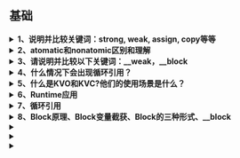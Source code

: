 
## 基础

<details>
<summary>
    <b>1、说明并比较关键词：strong, weak, assign, copy等等</b>
</summary>

</br>
`strong`表示指向并拥有该对象。其修饰的对象引用计数会增加1。该对象只要引用计数不为0则不会被销毁。当然强行将其设为nil可以销毁它。

`weak`表示指向但不拥有该对象。其修饰的对象引用计数不会增加。无需手动设置，该对象会自行在内存中销毁。

`assign`主要用于修饰基本数据类型，如`NSInteger`和`CGFloat`，这些数值主要存在于栈上。

`weak` 一般用来修饰对象，`assign`一般用来修饰基本数据类型。原因是`assign`修饰的对象被释放后，指针的地址依然存在，造成野指针，在堆上容易造成崩溃。而栈上的内存系统会自动处理，不会造成野指针。

`copy`与`strong`类似。不同之处是`strong`的复制是多个指针指向同一个地址，而`copy`的复制每次会在内存中拷贝一份对象，指针指向不同地址。`copy`一般用在修饰有可变对应类型的不可变对象上，如`NSString`, `NSArray`, `NSDictionary`。

`Objective-C` 中，基本数据类型的默认关键字是`atomic`, `readwrite`, `assign`；普通属性的默认关键字是`atomic`, `readwrite`, `strong`。

1、属性`readwrite`，`readonly`，`assign`，`retain`，`copy`，`nonatomic` 各自什么作用，他们在那种情况下用?

```
    readwrite：默认的属性，可读可写，生成setter和getter方法。

    readonly：只读，只生成getter方法，也就是说不能修改变量。

    assign：用于声明基本数据类型（int、float）仅设置变量，是赋值属性。

    retain：持有属性，setter方法将传入的参数先保留,再赋值,传入的参数 引用计数retaincount 会加1
```

在堆上开辟一块空间，用指针a指向，然后将指针a赋值(`assign`)给指针b，等于是a和b同时指向这块堆空间，当a不使用这块堆空间的时候，是否要释放这块堆空间？答案是肯定要的，但是这件堆空间被释放后，b就成了野指针。

如何避免这样的问题？ 这就引出了引用计数器，当a指针这块堆空间的时候，引用计数器+1，当b也指向的时候，引用计数器变成了2，当a不再指向这块堆空间时，release-1，引用计数器为1，当b也不指向这块堆空间时，release-1，引用计数器为0，调用`dealloc`函数，空间被释放

总结：当数据类型为`int`，`float`原生类型时，可以使用`assign`。如果是上面那种情况（对象）就是用retain。

`copy`：是赋值特性,`setter`方法将传入对象赋值一份;需要完全一份新的变量时,直接从堆区拿。

当属性是` NSString`、`NSArray`、`NSDictionary`时，既可以用`strong` 修饰，也可以用`copy`修饰。当用`strong`修饰的`NSString` 指向一个`NSMutableString`时，如果在不知情的情况下这个`NSMutableString`的别的引用修改了值，就会出现：一个不可变的字符串却被改变了的情况， 使用`copy`就不会出现这种情况。

 `nonatomic`：非原子性，可以多线程访问，效率高。

`atomic`：原子性，属性安全级别的表示，同一时刻只有一个线程访问，具有资源的独占性，但是效率很低。

`strong`：强引用，引用计数+ 1，ARC下，一个对象如果没有强引用，系统就会释放这个对象。

`weak`：弱引用，不会使引用计数+1.当一个指向对象的强引用都被释放时，这块空间依旧会被释放掉。

使用场景：在ARC下，如果使用`XIB` 或者`SB` 来创建控件，就使用 `weak`。纯代码创建控件时，用`strong`修饰，如果想用`weak` 修饰，就需要先创建控件，然后赋值给用`weak`修饰的对象。

查找了一些资料，发现主要原因是，`controller`需要拥有它自己的`view`（这个`view`是所以子控件的父`view`），因此`viewcontroller`对`view`就必须是强引用（strong reference）,得用`strong`修饰`view`。对于`lable`，它的父`view`是`view`，`view`需要拥有`label`，但是`controller`是不需要拥有`label`的。如果用`strong`修饰，在`view`销毁的情况下，`label`还仍然占有内存，因为`controller`还对它强引用；如果用`weak`修饰，在`view`销毁的时侯`label`的内存也同时被销毁，避免了僵尸指针出现。

用引用计数回答就是：因为`Controller`并不直接“拥有”控件，控件由它的父`view`“拥有”。使用`weak`关键字可以不增加控件引用计数，确保控件与父`view`有相同的生命周期。控件在被`addSubview`后，相当于控件引用计数+1；父`view`销毁后，所有的子`view`引用计数-1，则可以确保父`view`销毁时子`view`立即销毁。`weak`的控件在`removeFromSuperview`后也会立即销毁，而`stron`g的控件不会，因为`Controller`还保有控件强引用。

总结归纳为：当控件的父`view`销毁时，如果你还想继续拥有这个控件，就用`srtong`；如果想保证控件和父`view`拥有相同的生命周期，就用`weak`。当然在大多数情况下用两个都是可以的。

使用`weak`的时候需要特别注意的是：先将控件添加到`superview`上之后再赋值给`self`，避免控件被过早释放。
</details>

<details>
<summary>
<b>2、atomatic和nonatomic区别和理解</b>
</summary>

<br/><b>第一种</b><br/>

`atomic`和`nonatomic`区别用来决定编译器生成的`getter`和`setter`是否为原子操作。`atomic`提供多线程安全,是描述该变量是否支持多线程的同步访问，如果选择了`atomic` 那么就是说，系统会自动的创建`lock`锁，锁定变量。`nonatomic`禁止多线程，变量保护，提高性能。

> `atomic`：默认是有该属性的，这个属性是为了保证程序在多线程情况下，编译器会自动生成一些互斥加锁代码，避免该变量的读写不同步问题。

> `nonatomic`：如果该对象无需考虑多线程的情况，请加入这个属性，这样会让编译器少生成一些互斥加锁代码，可以提高效率。

> `atomic`的意思就是`setter/getter`这个函数，是一个原语操作。如果有多个线程同时调用`setter`的话，不会出现某一个线程执行完`setter`全部语句之前，另一个线程开始执行`setter`情况，相当于函数头尾加了锁一样，可以保证数据的完整性。`nonatomic`不保证`setter/getter`的原语行，所以你可能会取到不完整的东西。因此，在多线程的环境下原子操作是非常必要的，否则有可能会引起错误的结果。

比如`setter`函数里面改变两个成员变量，如果你用`nonatomic`的话，`getter`可能会取到只更改了其中一个变量时候的状态，这样取到的东西会有问题，就是不完整的。当然如果不需要多线程支持的话，用`nonatomic`就够了，因为不涉及到线程锁的操作，所以它执行率相对快些。

下面是载录的网上一段加了`atomic`的例子：
```
{lock}
    if (property != newValue) { 
        [property release]; 
        property = [newValue retain]; 
    }                   
{unlock}
```
可以看出来，用`atomic`会在多线程的设值取值时加锁，中间的执行层是处于被保护的一种状态，`atomic`是oc使用的一种线程保护技术，基本上来讲，就是防止在写入未完成的时候被另外一个线程读取，造成数据错误。而这种机制是耗费系统资源的，所以在iPhone这种小型设备上，如果没有使用多线程间的通讯编程，那么`nonatomic`是一个非常好的选择。

<br/><b>第二种</b><br/>

`atomic`和`nonatomic`用来决定编译器生成的`getter`和`setter`是否为原子操作。

<b>atomic</b>

设置成员变量的`@property`属性时，默认为`atomic`，提供多线程安全。

在多线程环境下，原子操作是必要的，否则有可能引起错误的结果。加了`atomic`，`setter`函数会变成下面这样：
```
{lock}
    if (property != newValue) { 
        [property release]; 
        property = [newValue retain]; 
    }                   
{unlock}
```
<b>nonatomic</b>

禁止多线程，变量保护，提高性能。

`atomic`是`Objc`使用的一种线程保护技术，基本上来讲，是防止在写未完成的时候被另外一个线程读取，造成数据错误。而这种机制是耗费系统资源的，所以在iPhone这种小型设备上，如果没有使用多线程间的通讯编程，那么`nonatomic`是一个非常好的选择。

指出访问器不是原子操作，而默认地，访问器是原子操作。这也就是说，在多线程环境下，解析的访问器提供一个对属性的安全访问，从获取器得到的返回值或者通过设置器设置的值可以一次完成，即便是别的线程也正在对其进行访问。如果你不指定 `nonatomic` ，在自己管理内存的环境中，解析的访问器保留并自动释放返回的值，如果指定了 `nonatomic` ，那么访问器只是简单地返回这个值。

</details>

<details>
<summary>
<b>3、请说明并比较以下关键词：__weak，__block</b>
</summary>

</br>
`__weak`与`weak`基本相同。前者用于修饰变量（variable），后者用于修饰属性（property）。`__weak` 主要用于防止`block`中的循环引用。
`__block`也用于修饰变量。它是引用修饰，所以其修饰的值是动态变化的，即可以被重新赋值的。`__block`用于修饰某些`block`内部将要修改的外部变量。
_`_weak`和`__block`的使用场景几乎与`block`息息相关。而所谓`block`，就是`Objective-C`对于闭包的实现。闭包就是没有名字的函数，或者理解为指向函数的指针。
</details>

<details>
<summary>
    <b>4、什么情况下会出现循环引用？</b>
</summary>
</details>

<details>
<summary>
    <b>5、什么是KVO和KVC?他们的使用场景是什么？</b>
</summary>
</details>

<details>
<summary>
    <b>6、Runtime应用</b>
</summary>

</br>
`Runtim`简直就是做大型框架的利器。它的应用场景非常多，下面就介绍一些常见的应用场景。

>* 关联对象`(Objective-C Associated Objects)`给分类增加属性
>* 方法魔法`(Method Swizzling)`方法添加和替换和`KVO`
>* 实现消息转发(热更新)解决Bug(JSPatch)
>* 实现`NSCoding`的自动归档和自动解档
>* 实现字典和模型的自动转换`(MJExtension)`

<b>关联对象(Objective-C Associated Objects)给分类增加属性</b>

关联对象`Runtime`提供了下面几个接口：

```
// 关联对象
void objc_setAssociatedObject(id object, const void *key, id value, objc_AssociationPolicy policy)
// 获取关联的对象
id objc_getAssociatedObject(id object, const void *key)
// 移除关联的对象
void objc_removeAssociatedObjects(id object)
```

参数解释:

`id object`：被关联的对象</br>
`const void *key`：关联的key，要求唯一</br>
`id value`：关联的对象</br>
`objc_AssociationPolicy policy`：内存管理的策略内存管理的策略</br>

```
typedef OBJC_ENUM(uintptr_t, objc_AssociationPolicy) {
    OBJC_ASSOCIATION_ASSIGN = 0,
    OBJC_ASSOCIATION_RETAIN_NONATOMIC = 1,
    OBJC_ASSOCIATION_COPY_NONATOMIC = 3, 
    OBJC_ASSOCIATION_RETAIN = 01401,
    OBJC_ASSOCIATION_COPY = 01403
};
```

`OBJC_ASSOCIATION_ASSIGN`: 指定一个关联对象的弱引用。属性修饰`@property (assign)` 或 `@property (unsafe_unretained)`</br>
`OBJC_ASSOCIATION_RETAIN_NONATOMIC`: 指定一个关联对象的强引用，不能被原子化使用。属性修饰`@property (nonatomic, strong)`</br>
`OBJC_ASSOCIATION_COPY_NONATOMIC`: 指定一个关联对象的`copy`引用，不能被原子化使用。属性修饰`@property (nonatomic, copy)`</br>
`OBJC_ASSOCIATION_RETAIN`:  指定一个关联对象的强引用，能被原子化使用。属性修饰 `@property (atomic, strong)`</br>
`OBJC_ASSOCIATION_COPY`:  指定一个关联对象的`copy`引用，能被原子化使用。属性修饰`@property (atomic, copy)`</br>

下面实现一个`UIView`的`Category`添加自定义属性`defaultColor`

```
#import "ViewController.h"
#import "objc/runtime.h"

@interface UIView (DefaultColor)

@property (nonatomic, strong) UIColor *defaultColor;

@end

@implementation UIView (DefaultColor)

@dynamic defaultColor;

static char kDefaultColorKey;

- (void)setDefaultColor:(UIColor *)defaultColor {
    objc_setAssociatedObject(self, &kDefaultColorKey, defaultColor, OBJC_ASSOCIATION_RETAIN_NONATOMIC);
}

- (id)defaultColor {
    return objc_getAssociatedObject(self, &kDefaultColorKey);
}

@end

@interface ViewController ()

@end

@implementation ViewController

- (void)viewDidLoad {
    [super viewDidLoad];
    
    UIView *test = [UIView new];
    test.defaultColor = [UIColor blackColor];
    NSLog(@"%@", test.defaultColor);
}

@end
```

<b> 方法魔法(Method Swizzling)方法添加和替换和KVO实现</b>
<b>方法添加</b>
```
//class_addMethod(Class  _Nullable __unsafe_unretained cls, SEL  _Nonnull name, IMP  _Nonnull imp, const char * _Nullable types)
class_addMethod([self class], sel, (IMP)fooMethod, "v@:");
```
>1、cls 被添加方法的类</br>
2、name 添加的方法的名称的SEL</br>
3、imp 方法的实现。该函数必须至少要有两个参数，self,_cmd</br>
4、types 类型编码

<b>方法替换</b>
```
@implementation ViewController

+ (void)load {
    static dispatch_once_t onceToken;
    dispatch_once(&onceToken, ^{
        Class class = [self class];
        SEL originalSelector = @selector(test1);
        SEL swizzledSelector = @selector(test2);
        
        Method originalMethod = class_getInstanceMethod(class, originalSelector);
        Method swizzledMethod = class_getInstanceMethod(class, swizzledSelector);
        
        BOOL didAddMethod = class_addMethod(class, originalSelector, method_getImplementation(swizzledMethod), method_getTypeEncoding(swizzledMethod));
        if (didAddMethod) {
            class_replaceMethod(class, swizzledSelector, method_getImplementation(originalMethod), method_getTypeEncoding(originalMethod));
        } else {
            method_exchangeImplementations(originalMethod, swizzledMethod);
        }
    });
}

- (void)test1 {
    NSLog(@"1");
}

- (void)test2 {
    NSLog(@"2");
}

- (void)viewDidLoad {
    [super viewDidLoad];
    
    [self test1];
}
```
>在`viewDidLoad`中调用`test1`方法，查找到的对应的方法实现就是`test2`,而不是`test1`

`swizzling`应该只在`+load`中完成。 在 `Objective-C `的运行时中，每个类有两个方法都会自动调用。`+load `是在一个类被初始装载时调用，`+initialize` 是在应用第一次调用该类的类方法或实例方法前调用的。两个方法都是可选的，并且只有在方法被实现的情况下才会被调用。

`swizzlin`g应该只在`dispatch_once `中完成,由于`swizzling `改变了全局的状态，所以我们需要确保每个预防措施在运行时都是可用的。原子操作就是这样一个用于确保代码只会被执行一次的预防措施，就算是在不同的线程中也能确保代码只执行一次。Grand Central Dispatch 的 `dispatch_once`满足了所需要的需求，并且应该被当做使用`swizzling `的初始化单例方法的标准。
</details>

<details>
<summary>
    <b>7、循环引用</b>
</summary>

</br><b>循环引用的实质：多个对象相互之间有强引用，不能释放让系统回收。</b></br>
<b>如何解决循环引用？</b></br>
>1、避免产生循环引用，通常是将 `strong` 引用改为 `weak` 引用。
比如在修饰属性时用`weak`
在`block`内调用对象方法时，使用其弱引用，这里可以使用两个宏
```
#define WS(weakSelf)            __weak __typeof(&*self)weakSelf = self; // 弱引用
#define ST(strongSelf)          __strong __typeof(&*self)strongSelf = weakSelf; //使用这个要先声明weakSelf
```
还可以使用__block来修饰变量</br>
在MRC下，__block不会增加其引用计数，避免了循环引用</br>
在ARC下，__block修饰对象会被强引用，无法避免循环引用，需要手动解除。</br>

<b>循环引用场景：</b>
* 自循环引用
    - 强持有的属性同时持有该对象
* 相互循环引用
    ![Demo](images/相互引用.webp)
* 多循环引用
    ![Demo](images/循环引用.webp)

<b>1、代理(delegate)循环引用属于相互循环引用</b></br>
delegate 是iOS中开发中比较常遇到的循环引用，一般在声明delegate的时候都要使用弱引用 weak,或者assign,当然怎么选择使用assign还是weak，MRC的话只能用assign，在ARC的情况下最好使用weak，因为weak修饰的变量在释放后自动指向nil，防止野指针存在</br>

<b>2、NSTimer循环引用属于相互循环使用</b></br>
在控制器内，创建NSTimer作为其属性，由于定时器创建后也会强引用该控制器对象，那么该对象和定时器就相互循环引用了。</br>
如何解决呢？</br>
这里我们可以使用手动断开循环引用：</br>
如果是不重复定时器，在回调方法里将定时器invalidate并置为nil即可。</br>
如果是重复定时器，在合适的位置将其invalidate并置为nil即可</br>

<b>3、block循环引用</b></br>
一个简单的例子：</br>
```
@property (copy, nonatomic) dispatch_block_t myBlock;
@property (copy, nonatomic) NSString *blockString;

- (void)testBlock {
    self.myBlock = ^() {
        NSLog(@"%@",self.blockString);
    };
}
```
由于block会对block中的对象进行持有操作,就相当于持有了其中的对象，而如果此时block中的对象又持有了该block，则会造成循环引用。
解决方案就是使用__weak修饰self即可
```
__weak typeof(self) weakSelf = self;

self.myBlock = ^() {
    NSLog(@"%@",weakSelf.blockString);
};
```
并不是所有block都会造成循环引用。</br>
只有被强引用了的block才会产生循环引用</br>
而比如`dispatch_async(dispatch_get_main_queue(), ^{})`,`[UIView animateWithDuration:1 animations:^{}]`这些系统方法等
或者block并不是其属性而是临时变量,即栈block
```
[self testWithBlock:^{
    NSLog(@"%@",self);
}];

- (void)testWithBlock:(dispatch_block_t)block {
    block();
}
```
还有一种场景，在block执行开始时self对象还未被释放，而执行过程中，self被释放了，由于是用weak修饰的，那么weakSelf也被释放了，此时在block里访问weakSelf时，就可能会发生错误(向nil对象发消息并不会崩溃，但也没任何效果)。</br>
对于这种场景，应该在block中对 对象使用__strong修饰，使得在block期间对 对象持有，block执行结束后，解除其持有。
```
__weak typeof(self) weakSelf = self;

self.myBlock = ^() {
    __strong __typeof(self) strongSelf = weakSelf;
    [strongSelf test];
};
```
</details>

<details>
<summary>
    <b>8、Block原理、Block变量截获、Block的三种形式、__block</b>
</summary>

</br><b>一、什么是Block？</b></br>
* Block是将函数及其执行上下文封装起来的对象。
```
NSInteger num = 3;
NSInteger(^block)(NSInteger) = ^NSInteger(NSInteger n){
    return n * num;
};
block(2);
```
通过clang -rewrite-objc WYTest.m命令编译该.m文件，发现该block被编译成这个形式:
```
NSInteger num = 3;

NSInteger(*block)(NSInteger) = ((NSInteger (*)(NSInteger))&__WYTest__blockTest_block_impl_0((void *)__WYTest__blockTest_block_func_0, &__WYTest__blockTest_block_desc_0_DATA, num));

((NSInteger (*)(__block_impl *, NSInteger))((__block_impl *)block)->FuncPtr)((__block_impl *)block, 2);
```
其中WYTest是文件名，blockTest是方法名，这些可以忽略。</br>
其中__WYTest__blockTest_block_impl_0结构体为
```
struct __WYTest__blockTest_block_impl_0 {
  struct __block_impl impl;
  struct __WYTest__blockTest_block_desc_0* Desc;
  NSInteger num;
  __WYTest__blockTest_block_impl_0(void *fp, struct __WYTest__blockTest_block_desc_0 *desc, NSInteger _num, int flags=0) : num(_num) {
    impl.isa = &_NSConcreteStackBlock;
    impl.Flags = flags;
    impl.FuncPtr = fp;
    Desc = desc;
  }
};
```
_block_impl结构体为
```
struct __block_impl {
  void *isa;//isa指针，所以说Block是对象
  int Flags;
  int Reserved;
  void *FuncPtr;//函数指针
};
```
block内部有isa指针，所以说其本质也是OC对象</br>
block内部则为:
```
static NSInteger __WYTest__blockTest_block_func_0(struct __WYTest__blockTest_block_impl_0 *__cself, NSInteger n) {
    NSInteger num = __cself->num; // bound by copy
    return n * num;
}
```
所以说 Block是将函数及其执行上下文封装起来的对象</br>
既然block内部封装了函数，那么它同样也有参数和返回值。</br></br>

<b>二、Block变量截获</b></br></br>
<b>1、局部变量截获 是值截获。 比如:</b>
```
NSInteger num = 3;
    
NSInteger(^block)(NSInteger) = ^NSInteger(NSInteger n){
    return n*num;
};

num = 1;

NSLog(@"%zd",block(2));
```
这里的输出是6而不是2，原因就是对局部变量num的截获是值截获。</br>
同样，在block里如果修改变量num，也是无效的，甚至编译器会报错。</br>
```
NSMutableArray * arr = [NSMutableArray arrayWithObjects:@"1",@"2", nil];
void(^block)(void) = ^{
    NSLog(@"%@",arr);//局部变量
    [arr addObject:@"4"];
};
[arr addObject:@"3"];
arr = nil;
block();
```
打印为1，2，3</br>
局部对象变量也是一样，截获的是值，而不是指针，在外部将其置为nil，对block没有影响，而该对象调用方法会影响</br>

<b>2、局部静态变量截获 是指针截获。</b>
```
tatic  NSInteger num = 3;
NSInteger(^block)(NSInteger) = ^NSInteger(NSInteger n){
    return n*num;
};
num = 1;
NSLog(@"%zd",block(2));
```
输出为2，意味着num = 1这里的修改num值是有效的，即是指针截获。</br>
同样，在block里去修改变量m，也是有效的。</br>

<b>3、全局变量，静态全局变量截获：不截获,直接取值。</b></br></br>
我们同样用clang编译看下结果。</br>
```
static NSInteger num3 = 300;
NSInteger num4 = 3000;

- (void)blockTest {
    NSInteger num = 30;
    static NSInteger num2 = 3;
    __block NSInteger num5 = 30000;
    void(^block)(void) = ^{
        NSLog(@"%zd",num);//局部变量
        NSLog(@"%zd",num2);//静态变量
        NSLog(@"%zd",num3);//全局变量
        NSLog(@"%zd",num4);//全局静态变量
        NSLog(@"%zd",num5);//__block修饰变量
    };
    block();
}
```
编译后
```
struct __WYTest__blockTest_block_impl_0 {
  struct __block_impl impl;
  struct __WYTest__blockTest_block_desc_0* Desc;
  NSInteger num;//局部变量
  NSInteger *num2;//静态变量
  __Block_byref_num5_0 *num5; // by ref//__block修饰变量
  __WYTest__blockTest_block_impl_0(void *fp, struct __WYTest__blockTest_block_desc_0 *desc, NSInteger _num, NSInteger *_num2, __Block_byref_num5_0 *_num5, int flags=0) : num(_num), num2(_num2), num5(_num5->__forwarding) {
    impl.isa = &_NSConcreteStackBlock;
    impl.Flags = flags;
    impl.FuncPtr = fp;
    Desc = desc;
  }
};
```
 impl.isa = &_NSConcreteStackBlock;这里注意到这一句，即说明该block是栈block）
可以看到局部变量被编译成值形式，而静态变量被编成指针形式，全局变量并未截获。而__block修饰的变量也是以指针形式截获的，并且生成了一个新的结构体对象：
```
struct __Block_byref_num5_0 {
  void *__isa;
  __Block_byref_num5_0 *__forwarding;
 int __flags;
 int __size;
 NSInteger num5;
};
```
该对象有个属性：num5，即我们用__block修饰的变量。</br>
这里__forwarding是指向自身的(栈block)。</br>
一般情况下，如果我们要对block截获的局部变量进行赋值操作需添加__block</br>
修饰符，而对全局变量，静态变量是不需要添加__block修饰符的。</br>
另外，block里访问self或成员变量都会去截获self。</br>

<b>三、Block的几种形式</b></br>
分为全局Block(_NSConcreteGlobalBlock)、栈Block(_NSConcreteStackBlock)、堆Block(_NSConcreteMallocBlock)三种形式</br>
其中栈Block存储在栈(stack)区，堆Block存储在堆(heap)区，全局Block存储在已初始化数据(.data)区</br>

<b>1、不使用外部变量的block是全局block</b></br></br>
比如：
```
NSLog(@"%@",[^{
    NSLog(@"globalBlock");
} class]);
```
输出：
```
_NSGlobalBlock__
```
<b>2、使用外部变量并且未进行copy操作的block是栈block</b></br></br>
比如:
```
NSInteger num = 10;
NSLog(@"%@",[^{
    NSLog(@"stackBlock:%zd",num);
} class]);
```
输出：
```
__NSStackBlock__
```
日常开发常用于这种情况:
```
[self testWithBlock:^{
    NSLog(@"%@",self);
}];

- (void)testWithBlock:(dispatch_block_t)block {
    block();
    NSLog(@"%@",[block class]);
}
```
<b>3、对栈block进行copy操作，就是堆block，而对全局block进行copy，仍是全局block</b></br>
* 比如堆1中的全局进行copy操作，即赋值：
```
void (^globalBlock)(void) = ^{
    NSLog(@"globalBlock");
};

NSLog(@"%@",[globalBlock class]);
```
输出：
```
_NSGlobalBlock__
```
仍是全局block

* 而对2中的栈block进行赋值操作：
```
NSInteger num = 10;

void (^mallocBlock)(void) = ^{
    NSLog(@"stackBlock:%zd",num);
};

NSLog(@"%@",[mallocBlock class]);
```
输出：
```
__NSMallocBlock__
```
对栈block copy之后，并不代表着栈block就消失了，左边的mallock是堆block，右边被copy的仍是栈block</br></br>
比如:
```
[self testWithBlock:^{
    NSLog(@"%@",self);
}];

- (void)testWithBlock:(dispatch_block_t)block {
    block();
    dispatch_block_t tempBlock = block;
    NSLog(@"%@,%@",[block class],[tempBlock class]);
}
```
输出：
```
__NSStackBlock__, __NSMallocBlock__
```
<b>即如果对栈Block进行copy，将会copy到堆区，对堆Block进行copy，将会增加引用计数，对全局Block进行copy，因为是已经初始化的，所以什么也不做。</b></br></br>
另外，__block变量在copy时，由于__forwarding的存在，栈上的__forwarding指针会指向堆上的__forwarding变量，而堆上的__forwarding指针指向其自身，所以，如果对__block的修改，实际上是在修改堆上的__block变量。</br></br>
<b>即__forwarding指针存在的意义就是，无论在任何内存位置， 都可以顺利地访问同一个__block变量。</b></br></br>
另外由于block捕获的__block修饰的变量会去持有变量，那么如果用__block修饰self，且self持有block，并且block内部使用到__block修饰的self时，就会造成多循环引用，即self持有block，block 持有__block变量，而__block变量持有self，造成内存泄漏。</br></br>
比如:
```
_block typeof(self) weakSelf = self;
    
_testBlock = ^{
    NSLog(@"%@",weakSelf);
};

_testBlock();
```
如果要解决这种循环引用，可以主动断开__block变量对self的持有，即在block内部使用完weakself后，将其置为nil，但这种方式有个问题，如果block一直不被调用，那么循环引用将一直存在。
所以，我们最好还是用__weak来修饰self
</details>

<details>
<summary>
    <b></b>
</summary>
</details>

<details>
<summary>
    <b></b>
</summary>
</details>

<details>
<summary>
    <b></b>
</summary>
</details>
